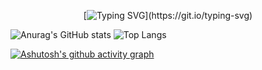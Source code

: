 

    
  
  <div align="center">
  
  [![Typing SVG](https://readme-typing-svg.demolab.com?font=Fira+Code&pause=1000&center=true&width=435&lines=%E4%BD%A0%E6%89%80%E7%83%AD%E7%88%B1%E7%9A%84%2C%E5%B0%B1%E6%98%AF%E4%BD%A0%E7%9A%84%E7%94%9F%E6%B4%BB!)](https://git.io/typing-svg)
  
  </div>
    
![Anurag's GitHub stats](https://github-readme-stats.vercel.app/api?username=Fyfan1025&show_icons=true&theme=prussian)
![Top Langs](https://github-readme-stats.vercel.app/api/top-langs/?username=Fyfan1025&layout=compact&theme=dark)

[![Ashutosh's github activity graph](https://github-readme-activity-graph.vercel.app/graph?username=Fyfan1025&theme=github-compact)](https://github.com/ashutosh00710/github-readme-activity-graph)

